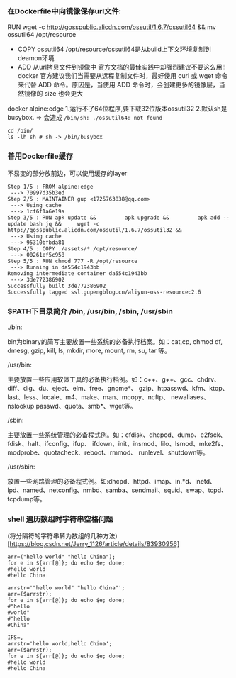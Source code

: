 ### 在Dockerfile中向镜像保存url文件:  
RUN wget -c http://gosspublic.alicdn.com/ossutil/1.6.7/ossutil64 && mv ossutil64 /opt/resource  

* COPY ossutil64 /opt/resource/ossutil64是从build上下文环境复制到deamon环境  
* ADD 从url拷贝文件到镜像中 [官方文档的最佳实践](https://docs.docker.com/develop/develop-images/dockerfile_best-practices/#add-or-copy)中却强烈建议不要这么用!!
docker 官方建议我们当需要从远程复制文件时，最好使用 curl 或 wget 命令来代替 ADD 命令。原因是，当使用 ADD 命令时，会创建更多的镜像层，当然镜像的 size 也会更大

docker alpine:edge 1.运行不了64位程序,要下载32位版本ossutil32 2.默认sh是busybox. => 会造成 `/bin/sh: ./ossutil64: not found`
```
cd /bin/
ls -lh sh # sh -> /bin/busybox
```

### 善用Dockerfile缓存
不易变的部分放前边，可以使用缓存的layer
```
Step 1/5 : FROM alpine:edge
 ---> 70997d35b3ed
Step 2/5 : MAINTAINER gup <1725763838@qq.com>
 ---> Using cache
 ---> 1cf6f1a6e19a
Step 3/5 : RUN apk update &&         apk upgrade &&         apk add --update bash jq &&     wget -c http://gosspublic.alicdn.com/ossutil/1.6.7/ossutil32 &&       
 ---> Using cache
 ---> 95310bfbda81
Step 4/5 : COPY ./assets/* /opt/resource/
 ---> 00261ef5c958
Step 5/5 : RUN chmod 777 -R /opt/resource
 ---> Running in da554c1943bb
Removing intermediate container da554c1943bb
 ---> 3de772386902
Successfully built 3de772386902
Successfully tagged ssl.gupengblog.cn/aliyun-oss-resource:2.6
```

### $PATH下目录简介 /bin, /usr/bin, /sbin, /usr/sbin
./bin:

bin为binary的简写主要放置一些系统的必备执行档案。如：cat,cp, chmod df, dmesg, gzip, kill, ls, mkdir, more, mount, rm, su, tar 等。

/usr/bin:

主要放置一些应用软体工具的必备执行档例。如：c++、g++、gcc、chdrv、diff、dig、du、eject、elm、free、gnome*、 gzip、htpasswd、kfm、ktop、last、less、locale、m4、make、man、mcopy、ncftp、 newaliases、nslookup passwd、quota、smb*、wget等。 

/sbin:

主要放置一些系统管理的必备程式例。如：cfdisk、dhcpcd、dump、e2fsck、fdisk、halt、ifconfig、ifup、 ifdown、init、insmod、lilo、lsmod、mke2fs、modprobe、quotacheck、reboot、rmmod、 runlevel、shutdown等。 

/usr/sbin:

放置一些网路管理的必备程式例。如:dhcpd、httpd、imap、in.*d、inetd、lpd、named、netconfig、nmbd、samba、sendmail、squid、swap、tcpd、tcpdump等。

### shell 遍历数组时字符串空格问题
(将分隔符的字符串转为数组的几种方法)[https://blog.csdn.net/Jerry_1126/article/details/83930956]
```shell
arr=("hello world" "hello China");
for e in ${arr[@]}; do echo $e; done;
#hello world
#hello China
```
```shell
arrstr='"hello world" "hello China"';
arr=($arrstr);
for e in ${arr[@]}; do echo $e; done;
#"hello
#world"
#"hello
#China"
```
```shell
IFS=,
arrstr='hello world,hello China';
arr=($arrstr);
for e in ${arr[@]}; do echo $e; done;
#hello world
#hello China
```
